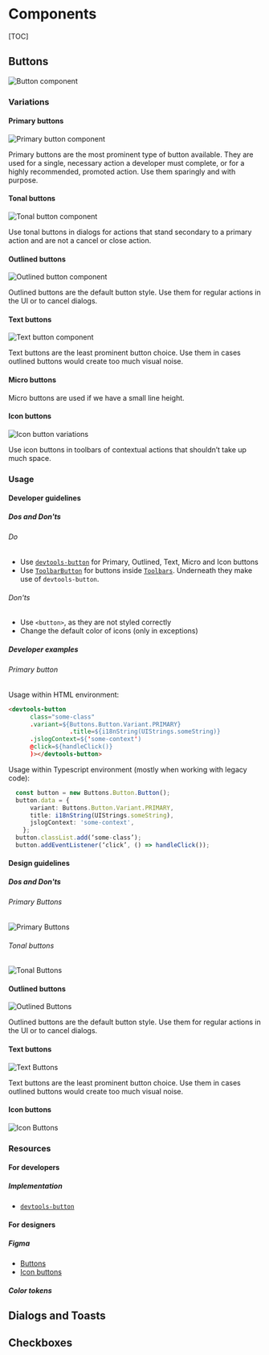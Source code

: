 # Components

[TOC]

## Buttons

![Button component](images/button-text-variations.png)

### Variations

#### Primary buttons

![Primary button component](images/primary-buttons.png)

Primary buttons are the most prominent type of button available. They are used
for a single, necessary action a developer must complete, or for a highly
recommended, promoted action. Use them sparingly and with purpose.

#### Tonal buttons

![Tonal button component](images/tonal-buttons.png)

Use tonal buttons in dialogs for actions that stand secondary to a primary
action and are not a cancel or close action.

#### Outlined buttons

![Outlined button component](images/outlined-buttons.png)

Outlined buttons are the default button style. Use them for regular actions in
the UI or to cancel dialogs.

#### Text buttons

![Text button component](images/text-buttons.png)

Text buttons are the least prominent button choice. Use them in cases outlined
buttons would create too much visual noise.

#### Micro buttons

Micro buttons are used if we have a small line height.

#### Icon buttons

![Icon button variations](images/button-icon-variations.png)

Use icon buttons in toolbars of contextual actions that shouldn’t take up much
space.

### Usage

#### Developer guidelines

##### Dos and Don'ts

###### Do

  * Use
    [`devtools-button`](https://source.chromium.org/chromium/chromium/src/+/main:third_party/devtools-frontend/src/front_end/ui/components/buttons/Button.ts)
    for Primary, Outlined, Text, Micro and Icon buttons
  * Use
    [`ToolbarButton`](https://source.chromium.org/chromium/chromium/src/+/main:third_party/devtools-frontend/src/front_end/ui/legacy/Toolbar.ts;drc=2017cd8a8925f180257662f78eaf9eb93e8e394d;bpv=1;bpt=1;l=555?q=toolbar.ts%20devtools&ss=chromium&gsn=ToolbarButton&gs=KYTHE%3A%2F%2Fkythe%3A%2F%2Fchromium.googlesource.com%2Fcodesearch%2Fchromium%2Fsrc%2F%2Fmain%3Flang%3Dtypescript%3Fpath%3Dfront_end%2Fui%2Flegacy%2FToolbar%23ToolbarButton%2523type)
    for buttons inside
    [`Toolbars`](https://source.chromium.org/chromium/chromium/src/+/main:third_party/devtools-frontend/src/front_end/ui/legacy/Toolbar.ts).
    Underneath they make use of `devtools-button`.

###### Don'ts

  * Use `<button>`, as they are not styled correctly
  * Change the default color of icons (only in exceptions)

##### Developer examples

###### Primary button

Usage within HTML environment:

```html
<devtools-button
      class="some-class"
      .variant=${Buttons.Button.Variant.PRIMARY}
                 .title=${i18nString(UIStrings.someString)}
      .jslogContext=${'some-context')
      @click=${handleClick()}
      )></devtools-button>
```

Usage within Typescript environment (mostly when working with legacy code):

```ts
  const button = new Buttons.Button.Button();
  button.data = {
      variant: Buttons.Button.Variant.PRIMARY,
      title: i18nString(UIStrings.someString),
      jslogContext: 'some-context',
    };
  button.classList.add(‘some-class’);
  button.addEventListener(‘click’, () => handleClick());

```

#### Design guidelines

##### Dos and Don'ts

###### Primary Buttons

![Primary Buttons](images/primary-dodonts.png)

###### Tonal buttons

![Tonal Buttons](images/tonal-dodonts.png)

#### Outlined buttons

![Outlined Buttons](images/outlined-dodonts.png)

Outlined buttons are the default button style. Use them for regular actions in
the UI or to cancel dialogs.

#### Text buttons

![Text Buttons](images/text-dodonts.png)

Text buttons are the least prominent button choice. Use them in cases outlined
buttons would create too much visual noise.

#### Icon buttons

![Icon Buttons](images/icon-dodonts.png)

### Resources

#### For developers

##### Implementation

  * [`devtools-button`](https://source.chromium.org/chromium/chromium/src/+/main:third_party/devtools-frontend/src/front_end/ui/components/buttons/Button.ts)

#### For designers

##### Figma

  * [Buttons](https://www.figma.com/design/A5iQBBNAe5zPFpJvUzUgW8/CDT-design-kit?node-id=481-2167&m=dev)
  * [Icon
    buttons](https://www.figma.com/design/A5iQBBNAe5zPFpJvUzUgW8/CDT-design-kit?node-id=571-616&m=dev)

##### Color tokens

## Dialogs and Toasts

## Checkboxes
